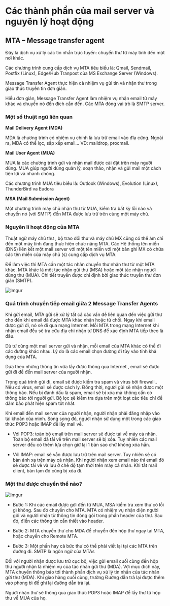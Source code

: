 # Các thành phần của mail server và nguyên lý hoạt động

## MTA – Message transfer agent

Đây là dịch vụ xử lý các tin nhắn trực tuyến: chuyển thư từ máy tính đến một nơi khác.

Các chương trình cung cấp dịch vụ MTA tiêu biểu là: Qmail, Sendmail, Postfix (Linux), Edge/Hub Tranpost của MS Exchange Server (Windows).

Message Transfer Agent thực hiện cả nhiệm vụ gửi tin và nhận thư trong giao thức truyền tin đơn giản.

Hiểu đơn giản, Message Transfer Agent làm nhiệm vụ nhận email từ máy khác và chuyển nó đến đích cần đến. Các MTA đóng vai trò là SMTP server.

### Một số thuật ngữ liên quan

**Mail Delivery Agent (MDA)**

MDA là chương trình có nhiệm vụ chính là lưu trữ email vào đĩa cứng. Ngoài ra, MDA có thể lọc, sắp xếp email…
VD: maildrop, procmail.

**Mail User Agent (MUA)**

MUA là các chương trình gửi và nhận mail được cài đặt trên máy người dùng. MUA giúp người dùng quản lý, soạn thảo, nhận và gửi mail một cách tiện lợi và nhanh chóng.

Các chương trình MUA tiêu biểu là: Outlook (Windows), Evolution (Linux), ThunderBird va Eudora

**MSA (Mail Submission Agent)**

Một chương trình máy chủ nhận thư từ MUA, kiểm tra bất kỳ lỗi nào và chuyển nó (với SMTP) đến MTA được lưu trữ trên cùng một máy chủ.

### Nguyên lí hoạt động của MTA

Thuật ngữ máy chủ thư , bộ trao đổi thư và máy chủ MX cũng có thể ám chỉ đến một máy tính đang thực hiện chức năng MTA. Các Hệ thống tên miền (DNS) liên kết một mail server với một tên miền với một bản ghi MX có chứa các tên miền của máy chủ (s) cung cấp dịch vụ MTA.

Để làm việc thì MTA cần một tác nhân chuyển thư nhận thư từ một MTA khác. MTA khác là một tác nhân gửi thư (MSA) hoặc một tác nhân người dùng thư (MUA). Chi tiết truyền được chỉ định bởi giao thức truyền thư đơn giản (SMTP).

![Imgur](https://i.imgur.com/EB4sBDK.png)

###  Quá trình chuyển tiếp email giữa 2 Message Transfer Agents

Khi gửi email, MTA gửi sẽ xử lý tất cả các vấn đề liên quan đến việc gửi thư cho đến khi email đã được MTA khác nhận hoặc từ chối. Ngay khi email được gửi đi, nó sẽ đi qua mạng Internet. Mỗi MTA trong mạng Internet khi nhận email đều sẽ tra cứu địa chỉ nhận từ DNS để xác định MTA tiếp theo là đâu.

Dù từ cùng một mail server gửi và nhận, mỗi email của MTA khác có thể đi các đường khác nhau. Lý do là các email chọn đường đi tùy vào tính khả dụng của MTA.

Dựa theo những thông tin vừa lấy được thông qua Internet , email sẽ được gửi đi để đến mail server của người nhận.

Trong quá trình gửi đi, email sẽ được kiểm tra spam và virus bởi firewall.. Nếu có virus, email sẽ được cách ly. Đồng thời, người gửi sẽ nhận được một thông báo. Nếu bị đánh dấu là spam, email sẽ bị xóa mà không cần có thông báo tới người gửi. Bộ lọc sẽ kiểm tra dựa trên một loạt các tiêu chí để đảm bảo phát hiện spam tốt nhất.

Khi email đến mail server của người nhận, người nhận phải đăng nhập vào tài khoản của mình. Song song đó, người nhận sử dụng một trong các giao thức POP3 hoặc IMAP để lấy mail về.

- Với POP3: toàn bộ email trên mail server sẽ được tải về máy cá nhân. Toàn bộ email đã tải về trên mail server sẽ bị xóa. Tuy nhiên các mail server đều có thêm lựa chọn giữ lại 1 bản sao chứ không xóa hẳn.

- Với IMAP: email sẽ vẫn được lưu trữ trên mail server. Tuy nhiên sẽ có bản ánh xạ trên máy cá nhân. Khi người nhận xem email nào thì email đó sẽ được tải về và lưu ở chế độ tạm thời trên máy cá nhân. Khi tắt mail client, bản tạm đó cũng bị xóa đi.

### Một thư được chuyển thế nào?

![Imgur](https://i.imgur.com/wlzUoJC.png)

- Bước 1: Khi các email được gởi đến từ MUA, MSA kiểm tra xem thư có lỗi gì không. Sau đó chuyển cho MTA. MTA có nhiệm vụ nhận diện người gởi và người nhận từ thông tin đóng gói trong phần header của thư. Sau đó, điền các thông tin cần thiết vào header.

- Bước 2: MTA chuyển thư cho MDA để chuyển đến hộp thư ngay tại MTA, hoặc chuyển cho Remote MTA.

- Bước 3: Một phần hay cả bức thư có thể phải viết lại tại các MTA trên đường đi. SMTP là ngôn ngữ của MTAs

Đối với người nhận được lưu trữ cục bộ, việc gửi email cuối cùng đến hộp thư người nhận là nhiệm vụ của tác nhân gửi thư (MDA). Với mục đích này, MTA chuyển thông báo tới thành phần dịch vụ xử lý tin nhắn của tác nhân gửi thư (MDA). Khi giao hàng cuối cùng, trường Đường dẫn trả lại được thêm vào phong bì để ghi lại đường dẫn trả lại.

Người nhận thư sẽ thông qua giao thức POP3 hoặc IMAP để lấy thư từ hộp thư về MUA của họ.